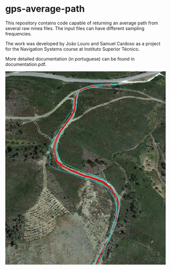 # gps-average-path

This repository contains code capable of returning an average path from several raw nmea files. The input files can have different sampling frequencies.

The work was developed by João Louro and Samuel Cardoso as a project for the Navigation Systems course at Instituto Superior Técnico.

More detailed documentation (in portuguese) can be found in documentation.pdf.


![alt text](https://github.com/fernandeslouro/gps-automatic-mapping/blob/master/path_files/example.png "Example of the functioning of the algorithm")
